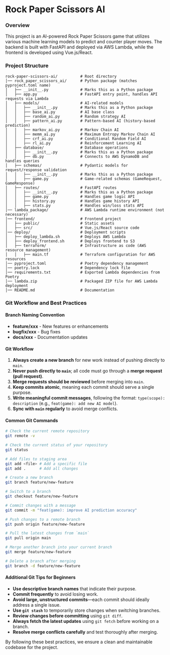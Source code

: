 # Rock Paper Scissors AI

### Overview

This project is an AI-powered Rock Paper Scissors game that utilizes various machine learning models to predict and counter player moves. The backend is built with FastAPI and deployed via AWS Lambda, while the frontend is developed using Vue.js/React.

### Project Structure
 
```plaintext
rock-paper-scissors-ai/          # Root directory
│── rock_paper_scissors_ai/      # Python package (matches pyproject.toml name)
│   ├── __init__.py              # Marks this as a Python package
│   ├── app.py                   # FastAPI entry point, handles API requests via Lambda
│   ├── models/                  # AI-related models
│   │   ├── __init__.py          # Marks this as a Python package
│   │   ├── base_ai.py           # AI base class
│   │   ├── random_ai.py         # Random strategy AI
│   │   ├── pattern_ai.py        # Pattern-based AI (history-based prediction)
│   │   ├── markov_ai.py         # Markov Chain AI
│   │   ├── memm_ai.py           # Maximum Entropy Markov Chain AI
│   │   ├── crf_ai.py            # Conditional Random Field AI
│   │   ├── rl_ai.py             # Reinforcement Learning AI
│   ├── database/                # Database operations
│   │   ├── __init__.py          # Marks this as a Python package
│   │   ├── db.py                # Connects to AWS DynamoDB and handles queries
│   ├── schemas/                 # Pydantic models for request/response validation
│   │   ├── __init__.py          # Marks this as a Python package
│   │   ├── game.py              # Game-related schemas (GameRequest, GameResponse)
│   ├── routes/                  # FastAPI routes
│   │   ├── __init__.py          # Marks this as a Python package
│   │   ├── game.py              # Handles game logic API
│   │   ├── history.py           # Handles game history API
│   │   ├── stats.py             # Handles win/loss stats API
│── lambda_package/              # AWS Lambda runtime environment (not necessary)
│── frontend/                    # Frontend project
│   ├── public/                  # Static assets
│   ├── src/                     # Vue.js/React source code
│── deploy/                      # Deployment scripts
│   ├── deploy_lambda.sh         # Deploys AWS Lambda
│   ├── deploy_frontend.sh       # Deploys frontend to S3
│   ├── terraform/               # Infrastructure as code (AWS resource management)
│   │   ├── main.tf              # Terraform configuration for AWS resources
│── pyproject.toml               # Poetry dependency management
│── poetry.lock                  # Dependency lock file
│── requirements.txt             # Exported Lambda dependencies from Poetry
│── lambda.zip                   # Packaged ZIP file for AWS Lambda deployment
│── README.md                    # Documentation
```

### Git Workflow and Best Practices

#### Branch Naming Convention

- **feature/xxx** - New features or enhancements
- **bugfix/xxx** - Bug fixes
- **docs/xxx** - Documentation updates

#### Git Workflow

1. **Always create a new branch** for new work instead of pushing directly to `main`.
2. **Never push directly to `main`**; all code must go through a **merge request (pull request)**.
3. **Merge requests should be reviewed** before merging into `main`.
4. **Keep commits atomic**, meaning each commit should serve a single purpose.
5. **Write meaningful commit messages**, following the format: `type(scope): description` (e.g., `feat(game): add new AI model`).
6. **Sync with `main` regularly** to avoid merge conflicts.

#### Common Git Commands

```sh
# Check the current remote repository
git remote -v

# Check the current status of your repository
git status

# Add files to staging area
git add <file> # Add a specific file
git add .      # Add all changes

# Create a new branch
git branch feature/new-feature

# Switch to a branch
git checkout feature/new-feature

# Commit changes with a message
git commit -m "feat(game): improve AI prediction accuracy"

# Push changes to a remote branch
git push origin feature/new-feature

# Pull the latest changes from `main`
git pull origin main

# Merge another branch into your current branch
git merge feature/new-feature

# Delete a branch after merging
git branch -d feature/new-feature
```

#### Additional Git Tips for Beginners

- **Use descriptive branch names** that indicate their purpose.
- **Commit frequently** to avoid losing work.
- **Avoid large, unstructured commits**—each commit should ideally address a single issue.
- **Use `git stash`** to temporarily store changes when switching branches.
- **Review changes before committing** using `git diff`.
- **Always fetch the latest updates** using `git fetch` before working on a branch.
- **Resolve merge conflicts carefully** and test thoroughly after merging.

By following these best practices, we ensure a clean and maintainable codebase for the project.

